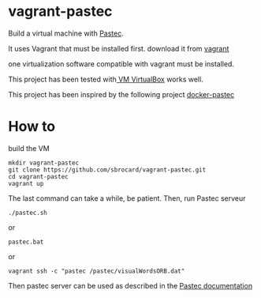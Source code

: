 # vagrant-pastec

Build a virtual machine with [Pastec](http://pastec.io/).

It uses Vagrant that must be installed first.
download it from [vagrant](https://www.vagrantup.com/)

one virtualization software compatible with vagrant must be installed.

This project has been tested with[ VM VirtualBox](https://www.virtualbox.org/) works well.

This project has been inspired by the following project [docker-pastec](https://github.com/Emsu/docker-pastec)

# How to
build the VM

    mkdir vagrant-pastec
    git clone https://github.com/sbrocard/vagrant-pastec.git
    cd vagrant-pastec
    vagrant up
    
The last command can take a while, be patient.
Then, run Pastec serveur

    ./pastec.sh
or

    pastec.bat
or

    vagrant ssh -c "pastec /pastec/visualWordsORB.dat"
    
Then pastec server can be used as described in the [Pastec documentation](http://pastec.io/doc/oss/)

